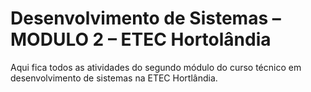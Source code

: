 # Desenvolvimento de Sistemas – MODULO 2 – ETEC Hortolândia
 Aqui fica todos as atividades do segundo módulo do curso técnico em desenvolvimento de sistemas na ETEC Hortlândia.
